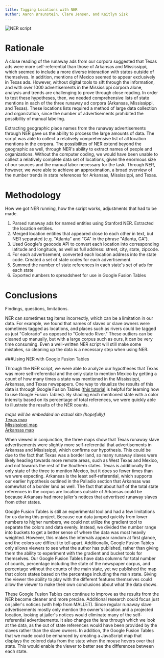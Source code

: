 ```yaml
---
title: Tagging Locations with NER
author: Aaron Braunstein, Clare Jensen, and Kaitlyn Sisk
...
```


![NER script](https://cloud.githubusercontent.com/assets/6469656/2755492/929e39b4-c969-11e3-8ba7-47b3d265dd37.png)

# Rationale

A close reading of the runaway ads from our corpora suggested that Texas ads were more self-referential than those of Arkansas and Mississippi, which seemed to include a more diverse interaction with states outside of themselves. In addition, mentions of Mexico seemed to appear exclusively in Texas ads. However, without digital tools to sift through the information, and with over 1000 advertisements in the Mississippi corpora alone, analysis and trends are challenging to prove through close reading. In order to test these hypotheses, then, we needed comprehensive lists of state mentions in each of the three runaway ad corpora (Arkansas, Mississippi, and Texas). These locations lists required a method of large data collection and organization, since the number of advertisements prohibited the possibility of manual labeling.

Extracting geographic place names from the runaway advertisements through NER gave us the ability to process the large amounts of data. The script was able to collect a relatively comprehensive list of all location mentions in the corpora. The possibilites of NER extend beyond the geographic as well, through NER's ability to extract names of people and organizations. Without the computer coding, we would have been unable to collect a relatively complete data set of locations, given the enormous size of our sources and the manual labor necessary for the task. Through NER, however, we were able to achieve an approximation, a broad overview of the number trends in state references for Arkansas, Mississippi, and Texas.


# Methodology

How we got NER running, how the script works, adjustments that had to be made.

1. Parsed runaway ads for named entities using Stanford NER. Extracted the location entities.
2. Merged location entities that appeared close to each other in text, but NER separated (e.g. "Atlanta" and "GA" in the phrase "Atlanta, GA").
3. Used Google's geocode API to convert each location into corresponding latitude and longitude, as well as full address: street, city, state, zipcode.
4. For each advertisement, converted each location address into the state code. Created a set of state codes for each advertisement.
5. Summed the number of state references in each state's set of ads for each state
6. Exported numbers to spreadsheet for use in Google Fusion Tables

# Conclusions

Findings, questions, limitations.

NER can sometimes tag items incorrectly, which can be a limitation in our data. For example, we found that names of slaves or slave owners were sometimes tagged as locations, and places such as rivers could be tagged as just "Colorado" as opposed to "Colorado River." These outliers can be cleaned up manually, but with a large corpus such as ours, it can be very time consuming. Even a well-written NER script will still make some mistakes, so cleaning up the data is a necessary step when using NER.

###Using NER with Google Fusion Tables

Through the NER script, we were able to analyze our hypotheses that Texas was more self-referential and the only state to mention Mexico by getting a count of how many times a state was mentioned in the Mississippi, Arkansas, and Texas newspapers. One way to visualize the results of this data is through Google Fusion Tables ([this tutorial](http://commons.trincoll.edu/jackdougherty/how-to/gft-thematic-maps/) is helpful for learning how to use Google Fusion Tables). By shading each mentioned state with a color intensity based on its percentage of total references, we were quickly able to illustrate the results of the NER counts. 

*maps will be embedded on actual site (hopefully)*  
[Texas map](https://www.google.com/fusiontables/embedviz?q=select+col2%3E%3E1+from+1eqWyjk4LrP4cnkB2-O9YD-FZKIfg8KE2f2a2s2ST&viz=MAP&h=false&lat=33.704936791856504&lng=-93.08194843750005&t=1&z=4&l=col2%3E%3E1&y=2&tmplt=2&hml=KML)  
[Mississippi map](https://www.google.com/fusiontables/embedviz?q=select+col2%3E%3E1+from+1zqezAZk0FRZnfDEraQRD1dcl471zN8VzsI6Up-L5&viz=MAP&h=false&lat=34.36045909004289&lng=-94.00480000000005&t=1&z=5&l=col2%3E%3E1&y=2&tmplt=2&hml=KML)  
[Arkansas map](https://www.google.com/fusiontables/embedviz?q=select+col2%3E%3E1+from+1WSnfP2-F62Do3GsH-_Cey1qIzP94Ox-0n-5Hzl93&viz=MAP&h=false&lat=33.99690524070303&lng=-92.99405781250005&t=1&z=4&l=col2%3E%3E1&y=2&tmplt=2&hml=KML)  

When viewed in conjunction, the three maps show that Texas runaway slave advertisements were slightly more self-referential that advertisements in Arkansas and Mississippi, which confirms our hypothesis. This could be due to the fact that Texas was a border land, so many runaway slaves were likely heading towards more remote areas, such as West Texas and Mexico, and not towards the rest of the Southern states. Texas is additionally the only state of the three to mention Mexico, but it does so fewer times than we were expecting. Arkansas is the least self-referential, which supports our earlier hypothesis outlined in the Palladio section that Arkansas was somewhat of a border land as well. The fact that about half of the total state references in the corpus are locations outside of Arkansas could be because Arkansas had more jailer's notices that advertised runaway slaves from other states.  

Google Fusion Tables is still an experimental tool and had a few limitations for us during this project. Because our data jumped quickly from lower numbers to higher numbers, we could not utilize the gradient tool to separate the colors and data evenly. Instead, we divided the number range into buckets to get a better sense of where the data was most heavily weighted. However, this makes the intervals appear random at first glance, and the colors are difficult to tell apart. Additionally, Google Fusion Tables only allows viewers to see what the author has published, rather than giving them the ability to experiment with the gradient and bucket tools for themselves. Our Google Fusion Tables have data columns for total number of counts, percentage including the state of the newspaper corpus, and percentage without the counts of the main state, yet we published the map that colors states based on the percentage including the main state. Giving the viewer the ability to play with the different features themselves could allow the viewer to make their own conclusions about what the data shows.

These Google Fusion Tables can continue to improve as the results from the NER become cleaner and more precise. Additional research could focus just on jailer's notices (with help from MALLET). Since regular runaway slave advertisements mostly only mention the owner's location and a projected location, looking at jailer's notices would eliminate many of the self-referential advertisements. It also changes the lens through which we look at the data, as the out of state references would have been provided by the slaves rather than the slave owners. In addition, the Google Fusion Tables that we made could be enhanced by creating a JavaScript map that displays the colored data from the state when the mouse hovers over that state. This would enable the viewer to better see the differences between each state. 
